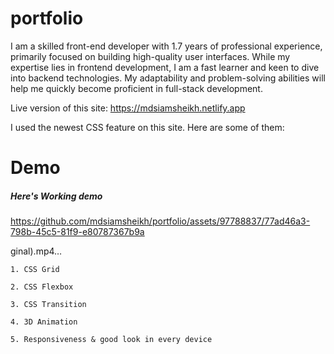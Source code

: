 
# portfolio

I am a skilled front-end developer with 1.7 years of professional experience, primarily focused on building high-quality user interfaces. While my expertise lies in frontend development, I am a fast learner and keen to dive into backend technologies. My adaptability and problem-solving abilities will help me quickly become proficient in full-stack development.

Live version of this site: https://mdsiamsheikh.netlify.app

I used the newest CSS feature on this site. Here are some of them:

# Demo

##### Here's Working demo

https://github.com/mdsiamsheikh/portfolio/assets/97788837/77ad46a3-798b-45c5-81f9-e80787367b9a

ginal).mp4…

    1. CSS Grid
    
    2. CSS Flexbox

    3. CSS Transition

    4. 3D Animation

    5. Responsiveness & good look in every device



